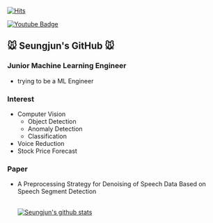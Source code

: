   [![Hits](https://hits.seeyoufarm.com/api/count/incr/badge.svg?url=https%3A%2F%2Fgithub.com%2Fmickymicmouse&count_bg=%23A43DC8&title_bg=%23555555&icon=&icon_color=%23E7E7E7&title=hits&edge_flat=false)](https://hits.seeyoufarm.com)
  
  [![Youtube Badge](https://img.shields.io/badge/Youtube-ff0000?style=flat-square&logo=youtube&link=https://https://www.youtube.com/channel/UCBItQGA8zPyvan3GxDHvahA)](https://www.youtube.com/channel/UCBItQGA8zPyvan3GxDHvahA)
  
## 🐭 Seungjun's GitHub 🐭
### Junior Machine Learning Engineer
* trying to be a ML Engineer
### Interest
* Computer Vision
  * Object Detection
  * Anomaly Detection
  * Classification
* Voice Reduction
* Stock Price Forecast
### Paper
* A Preprocessing Strategy for Denoising of Speech Data Based on Speech Segment Detection
  <br>
  </br>

  [![Seungjun's github stats](https://github-readme-stats.vercel.app/api?username=mickymicmouse)](https://github.com/anuraghazra/github-readme-stats)




<!--
**mickymicmouse/mickymicmouse** is a ✨ _special_ ✨ repository because its `README.md` (this file) appears on your GitHub profile.

Here are some ideas to get you started:

- 🔭 I’m currently working on ...
- 🌱 I’m currently learning ...
- 👯 I’m looking to collaborate on ...
- 🤔 I’m looking for help with ...
- 💬 Ask me about ...
- 📫 How to reach me: ...
- 😄 Pronouns: ...
- ⚡ Fun fact: ...
-->
